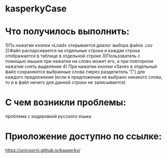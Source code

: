 # kasperkyCase
# Что получилось выполнить:
1)По нажатии кнопки «Load» открывается диалог выбора файла .csv
2)Файл распарсивается на отдельные строки и каждая строка отображается в таблице в отдельной строке
3)Пользователь с помощью мышки при нажатии на слово может его, а при повторном нажатии снять выделение
4) При нажатии кнопки «Save» в отдельный файл сохраняются выбранные слова (через разделитель “|”) для каждого предложения (если в предложении не выбрано никакого слова, то и в файл ничего для данной строки не записывается)
# С чем возникли проблемы:
проблема с кодировкой русского языка
# Приоложение доступно по ссылке:
https://unicoorni.github.io/kasperky/

